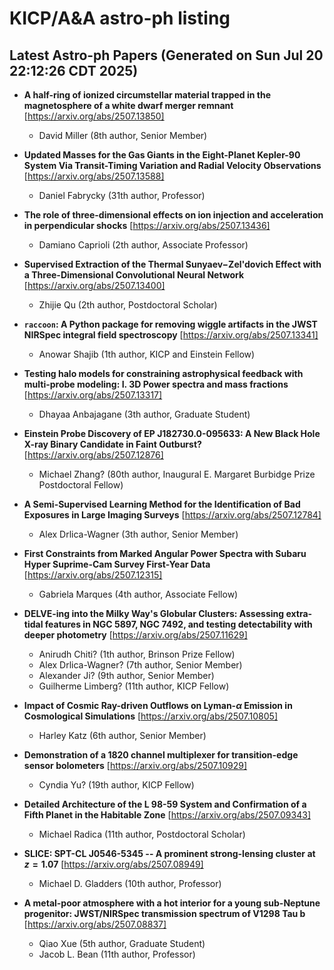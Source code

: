 # KICP/A&A astro-ph listing

## Latest Astro-ph Papers (Generated on Sun Jul 20 22:12:26 CDT 2025)

- **A half-ring of ionized circumstellar material trapped in the magnetosphere of a white dwarf merger remnant**
[https://arxiv.org/abs/2507.13850]
  + David Miller (8th author, Senior Member)

- **Updated Masses for the Gas Giants in the Eight-Planet Kepler-90 System Via Transit-Timing Variation and Radial Velocity Observations**
[https://arxiv.org/abs/2507.13588]
  + Daniel Fabrycky (31th author, Professor)

- **The role of three-dimensional effects on ion injection and acceleration in perpendicular shocks**
[https://arxiv.org/abs/2507.13436]
  + Damiano Caprioli (2th author, Associate Professor)

- **Supervised Extraction of the Thermal Sunyaev$-$Zel'dovich Effect with a Three-Dimensional Convolutional Neural Network**
[https://arxiv.org/abs/2507.13400]
  + Zhijie Qu (2th author, Postdoctoral Scholar)

- **$\texttt{raccoon}$: A Python package for removing wiggle artifacts in the JWST NIRSpec integral field spectroscopy**
[https://arxiv.org/abs/2507.13341]
  + Anowar Shajib (1th author, KICP and Einstein Fellow)

- **Testing halo models for constraining astrophysical feedback with multi-probe modeling: I. 3D Power spectra and mass fractions**
[https://arxiv.org/abs/2507.13317]
  + Dhayaa Anbajagane (3th author, Graduate Student)

- **Einstein Probe Discovery of EP J182730.0-095633: A New Black Hole X-ray Binary Candidate in Faint Outburst?**
[https://arxiv.org/abs/2507.12876]
  + Michael Zhang? (80th author, Inaugural E. Margaret Burbidge Prize Postdoctoral Fellow)

- **A Semi-Supervised Learning Method for the Identification of Bad Exposures in Large Imaging Surveys**
[https://arxiv.org/abs/2507.12784]
  + Alex Drlica-Wagner (3th author, Senior Member)

- **First Constraints from Marked Angular Power Spectra with Subaru Hyper Suprime-Cam Survey First-Year Data**
[https://arxiv.org/abs/2507.12315]
  + Gabriela Marques (4th author, Associate Fellow)

- **DELVE-ing into the Milky Way's Globular Clusters: Assessing extra-tidal features in NGC 5897, NGC 7492, and testing detectability with deeper photometry**
[https://arxiv.org/abs/2507.11629]
  + Anirudh Chiti? (1th author, Brinson Prize Fellow)
  + Alex Drlica-Wagner? (7th author, Senior Member)
  + Alexander Ji? (9th author, Senior Member)
  + Guilherme Limberg? (11th author, KICP Fellow)

- **Impact of Cosmic Ray-driven Outflows on Lyman-$α$ Emission in Cosmological Simulations**
[https://arxiv.org/abs/2507.10805]
  + Harley Katz (6th author, Senior Member)

- **Demonstration of a 1820 channel multiplexer for transition-edge sensor bolometers**
[https://arxiv.org/abs/2507.10929]
  + Cyndia Yu? (19th author, KICP Fellow)

- **Detailed Architecture of the L 98-59 System and Confirmation of a Fifth Planet in the Habitable Zone**
[https://arxiv.org/abs/2507.09343]
  + Michael Radica (11th author, Postdoctoral Scholar)

- **SLICE: SPT-CL J0546-5345 -- A prominent strong-lensing cluster at $z=1.07$**
[https://arxiv.org/abs/2507.08949]
  + Michael D. Gladders (10th author, Professor)

- **A metal-poor atmosphere with a hot interior for a young sub-Neptune progenitor: JWST/NIRSpec transmission spectrum of V1298 Tau b**
[https://arxiv.org/abs/2507.08837]
  + Qiao Xue (5th author, Graduate Student)
  + Jacob L. Bean (11th author, Professor)

